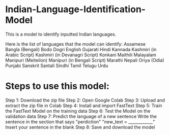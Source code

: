 # Indian-Language-Identification-Model
This is a model to identify inputted Indian languages. 

Here is the list of languages that the model can identify:
Assamese <br />
Bangla (Bengali)
Bodo
Dogri
English
Gujarati
Hindi
Kannada
Kashmiri (in Arabic Script)
Kashmiri (in Devanagri Script)
Konkani
Maithili
Malayalam
Manipuri (Meiteilon)
Manipuri (in Bengali Script)
Marathi
Nepali
Oriya (Odia)
Punjabi
Sanskrit
Santali
Sindhi
Tamil
Telugu
Urdu

# Steps to use this model:
Step 1: 
  Download the zip file
Step 2:
  Open Google Colab
Step 3:
  Upload and extract the zip file in Colab
Step 4:
  Install and import FastText
Step 5:
  Train the FastText Model on the training data
Step 6:
  Test the Model on the validation data
Step 7:
  Predict the language of a new sentence
  Write the sentence in the section that says "perdiction" 
  "new_text = ____________"
  Insert your sentence in the blank
Step 8:
  Save and download the model
